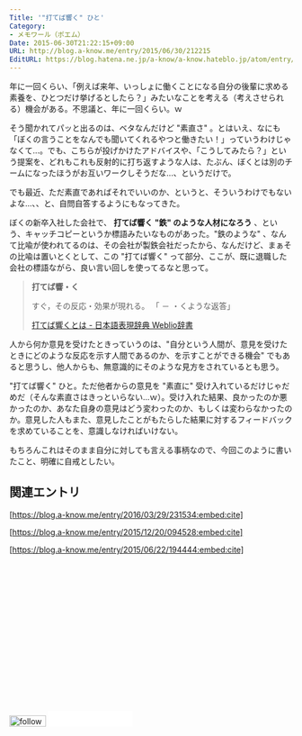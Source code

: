 ```yaml
---
Title: '"打てば響く" ひと'
Category:
- メモワール（ポエム）
Date: 2015-06-30T21:22:15+09:00
URL: http://blog.a-know.me/entry/2015/06/30/212215
EditURL: https://blog.hatena.ne.jp/a-know/a-know.hateblo.jp/atom/entry/8454420450099460364
---
```


年に一回くらい、「例えば来年、いっしょに働くことになる自分の後輩に求める素養を、ひとつだけ挙げるとしたら？」みたいなことを考える（考えさせられる）機会がある。不思議と、年に一回くらい。ｗ


そう聞かれてパッと出るのは、ベタなんだけど "素直さ"  。とはいえ、なにも「ぼくの言うことをなんでも聞いてくれるやつと働きたい！」っていうわけじゃなくて...。でも、こちらが投げかけたアドバイスや、「こうしてみたら？」という提案を、どれもこれも反射的に打ち返すような人は、たぶん、ぼくとは別のチームになったほうがお互いワークしそうだな...、というだけで。


でも最近、ただ素直であればそれでいいのか、というと、そういうわけでもないよな...、、と、自問自答するようにもなってきた。


ぼくの新卒入社した会社で、 **打てば響く "鉄" のような人材になろう** 、という、キャッチコピーというか標語みたいなものがあった。"鉄のような" 、なんて比喩が使われてるのは、その会社が製鉄会社だったから、なんだけど、まぁその比喩は置いとくとして、この "打てば響く" って部分、ここが、既に退職した会社の標語ながら、良い言い回しを使ってるなと思って。


> **打てば響・く**
>
> すぐ，その反応・効果が現れる。 「 － ・くような返答」
>
>
>
> [打てば響くとは - 日本語表現辞典 Weblio辞書](http://www.weblio.jp/content/%E6%89%93%E3%81%A6%E3%81%B0%E9%9F%BF%E3%81%8F)


人から何か意見を受けたときっていうのは、"自分という人間が、意見を受けたときにどのような反応を示す人間であるのか、を示すことができる機会" でもあると思うし、他人からも、無意識的にそのような見方をされているとも思う。


"打てば響く" ひと。ただ他者からの意見を "素直に" 受け入れているだけじゃだめだ（そんな素直さはきっといらない...ｗ）。受け入れた結果、良かったのか悪かったのか、あなた自身の意見はどう変わったのか、もしくは変わらなかったのか。意見した人もまた、意見したことがもたらした結果に対するフィードバックを求めていることを、意識しなければいけない。



もちろんこれはそのまま自分に対しても言える事柄なので、今回このように書いたこと、明確に自戒としたい。


## 関連エントリ
[https://blog.a-know.me/entry/2016/03/29/231534:embed:cite]


[https://blog.a-know.me/entry/2015/12/20/094528:embed:cite]


[https://blog.a-know.me/entry/2015/06/22/194444:embed:cite]







<script async src="//pagead2.googlesyndication.com/pagead/js/adsbygoogle.js"></script>
<!-- article-bottom2 -->
<ins class="adsbygoogle"
     style="display:inline-block;width:300px;height:250px"
     data-ad-client="ca-pub-3463034538369189"
     data-ad-slot="5274552934"></ins>
<script>
(adsbygoogle = window.adsbygoogle || []).push({});
</script>


<div>
<a href='http://cloud.feedly.com/#subscription%2Ffeed%2Fhttp%3A%2F%2Fblog.a-know.me%2Ffeed'  target='blank'><img id='feedlyFollow' src='http://s3.feedly.com/img/follows/feedly-follow-rectangle-volume-small_2x.png' alt='follow us in feedly' width='65' height='20'></a>

<iframe src="//blog.hatena.ne.jp/a-know/a-know.hateblo.jp/subscribe/iframe" allowtransparency="true" frameborder="0" scrolling="no" width="150" height="28"></iframe>
</div>
